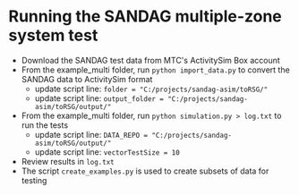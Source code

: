 
# Running the SANDAG multiple-zone system test
  - Download the SANDAG test data from MTC's ActivitySim Box account
  - From the example_multi folder, run `python import_data.py` to convert the SANDAG data to ActivitySim format
    - update script line: `folder = "C:/projects/sandag-asim/toRSG/"`
    - update script line: `output_folder = "C:/projects/sandag-asim/toRSG/output/"`
  - From the example_multi folder, run `python simulation.py > log.txt` to run the tests
    - update script line: `DATA_REPO = "C:/projects/sandag-asim/toRSG/output/"`
    - update script line: `vectorTestSize = 10`
  - Review results in `log.txt`
  - The script `create_examples.py` is used to create subsets of data for testing
